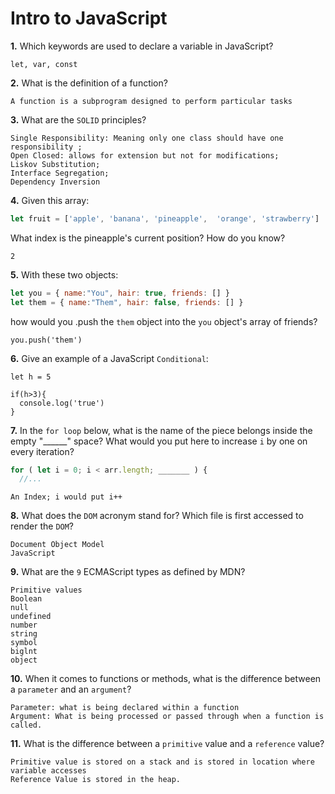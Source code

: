 # Intro to JavaScript

**1.** Which keywords are used to declare a variable in JavaScript?
<!-- enter you answer in the space below -->
```
let, var, const

```
**2.** What is the definition of a function?
<!-- enter you answer in the space below -->
```
A function is a subprogram designed to perform particular tasks
```
**3.** What are the `SOLID` principles?
<!-- enter you answer in the space below -->
```
Single Responsibility: Meaning only one class should have one responsibility ;
Open Closed: allows for extension but not for modifications;
Liskov Substitution;
Interface Segregation;
Dependency Inversion
```
**4.** Given this array: 
```js
let fruit = ['apple', 'banana', 'pineapple',  'orange', 'strawberry']
``` 
What index is the pineapple's current position? How do you know?
<!-- enter you answer in the space below -->
```
2
```
**5.** With these two objects: 
```js
let you = { name:"You", hair: true, friends: [] }
let them = { name:"Them", hair: false, friends: [] }
```
how would you .push the `them` object into the `you` object's array of friends?
<!-- enter you answer in the space below -->
```
you.push('them')
```

**6.** Give an example of a JavaScript `Conditional`:
<!-- enter you answer in the space below -->
```
let h = 5

if(h>3){
  console.log('true')
}
```
**7.** In the `for loop` below, what is the name of the piece belongs inside the empty "______" space? What would you put here to increase `i` by one on every iteration?
```js
for ( let i = 0; i < arr.length; _______ ) {
  //...
```
<!-- enter you answer in the space below -->
```
An Index; i would put i++
```
**8.** What does the `DOM` acronym stand for? Which file is first accessed to render the `DOM`?
<!-- enter you answer in the space below -->
```
Document Object Model
JavaScript
```

**9.** What are the `9` ECMAScript types as defined by MDN?
<!-- enter you answer in the space below -->
```
Primitive values
Boolean
null
undefined
number
string
symbol
biglnt 
object
```
**10.** When it comes to functions or methods, what is the difference between a `parameter` and an `argument`?
<!-- enter you answer in the space below -->
```
Parameter: what is being declared within a function
Argument: What is being processed or passed through when a function is called.
```
**11.** What is the difference between a `primitive` value and a `reference` value?
<!-- enter you answer in the space below -->
```
Primitive value is stored on a stack and is stored in location where variable accesses
Reference Value is stored in the heap.
```